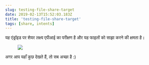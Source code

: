 ```yaml
---
slug: testing-file-share-target
date: 2019-02-13T15:52:03.183Z
title: 'testing-file-share-target'
tags: [share, intents]
---
```

यह एंड्रॉइड पर शेयर लक्ष्य एपीआई का परीक्षण है और यह फाइलों को साझा करने की क्षमता है।

<figure>
  <img src="/images/2019-02-13-testing-file-share-target.jpeg">
</figure>

अगर आप यहाँ कुछ देखते हैं, तो सब अच्छा है :)
